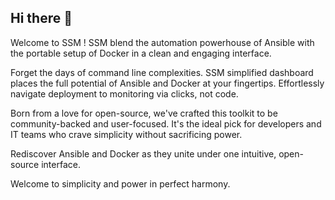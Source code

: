 ## Hi there 👋

<!--

**Here are some ideas to get you started:**

🙋‍♀️ A short introduction - what is your organization all about?
🌈 Contribution guidelines - how can the community get involved?
👩‍💻 Useful resources - where can the community find your docs? Is there anything else the community should know?
🍿 Fun facts - what does your team eat for breakfast?
🧙 Remember, you can do mighty things with the power of [Markdown](https://docs.github.com/github/writing-on-github/getting-started-with-writing-and-formatting-on-github/basic-writing-and-formatting-syntax)
-->

Welcome to SSM !
SSM blend the automation powerhouse of Ansible with the portable setup of Docker in a clean and engaging interface.

Forget the days of command line complexities. SSM simplified dashboard places the full potential of Ansible and Docker at your fingertips. Effortlessly navigate deployment to monitoring via clicks, not code.

Born from a love for open-source, we've crafted this toolkit to be community-backed and user-focused. It's the ideal pick for developers and IT teams who crave simplicity without sacrificing power.

Rediscover Ansible and Docker as they unite under one intuitive, open-source interface.

Welcome to simplicity and power in perfect harmony.

